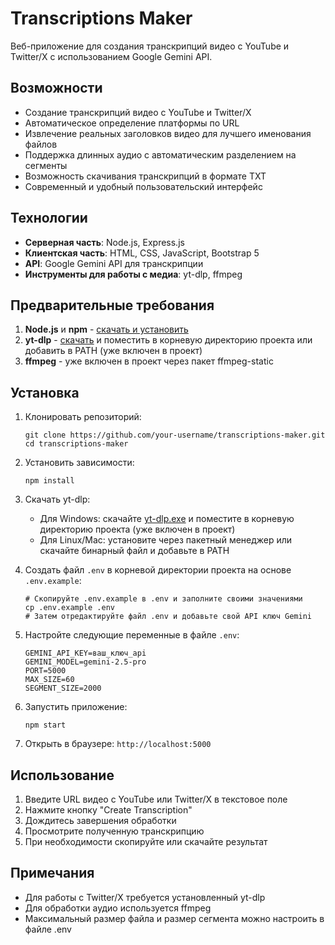 # Transcriptions Maker

Веб-приложение для создания транскрипций видео с YouTube и Twitter/X с использованием Google Gemini API.

## Возможности

- Создание транскрипций видео с YouTube и Twitter/X
- Автоматическое определение платформы по URL
- Извлечение реальных заголовков видео для лучшего именования файлов
- Поддержка длинных аудио с автоматическим разделением на сегменты
- Возможность скачивания транскрипций в формате TXT
- Современный и удобный пользовательский интерфейс

## Технологии

- **Серверная часть**: Node.js, Express.js
- **Клиентская часть**: HTML, CSS, JavaScript, Bootstrap 5
- **API**: Google Gemini API для транскрипции
- **Инструменты для работы с медиа**: yt-dlp, ffmpeg

## Предварительные требования

1. **Node.js** и **npm** - [скачать и установить](https://nodejs.org/)
2. **yt-dlp** - [скачать](https://github.com/yt-dlp/yt-dlp/releases) и поместить в корневую директорию проекта или добавить в PATH (уже включен в проект)
3. **ffmpeg** - уже включен в проект через пакет ffmpeg-static

## Установка

1. Клонировать репозиторий:
   ```
   git clone https://github.com/your-username/transcriptions-maker.git
   cd transcriptions-maker
   ```

2. Установить зависимости:
   ```
   npm install
   ```

3. Скачать yt-dlp:
   - Для Windows: скачайте [yt-dlp.exe](https://github.com/yt-dlp/yt-dlp/releases) и поместите в корневую директорию проекта (уже включен в проект)
   - Для Linux/Mac: установите через пакетный менеджер или скачайте бинарный файл и добавьте в PATH

4. Создать файл `.env` в корневой директории проекта на основе `.env.example`:
   ```
   # Скопируйте .env.example в .env и заполните своими значениями
   cp .env.example .env
   # Затем отредактируйте файл .env и добавьте свой API ключ Gemini
   ```

5. Настройте следующие переменные в файле `.env`:
   ```
   GEMINI_API_KEY=ваш_ключ_api
   GEMINI_MODEL=gemini-2.5-pro
   PORT=5000
   MAX_SIZE=60
   SEGMENT_SIZE=2000
   ```

6. Запустить приложение:
   ```
   npm start
   ```

7. Открыть в браузере: `http://localhost:5000`

## Использование

1. Введите URL видео с YouTube или Twitter/X в текстовое поле
2. Нажмите кнопку "Create Transcription"
3. Дождитесь завершения обработки
4. Просмотрите полученную транскрипцию
5. При необходимости скопируйте или скачайте результат

## Примечания

- Для работы с Twitter/X требуется установленный yt-dlp
- Для обработки аудио используется ffmpeg
- Максимальный размер файла и размер сегмента можно настроить в файле .env
